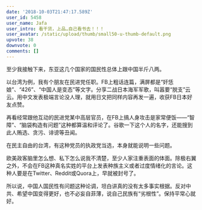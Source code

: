 ```yaml
---
date: '2018-10-03T21:47:17.589Z'
user_id: 5458
user_name: Jafa
user_intro: 看干货，上品…自己看书去！！！
user_avatar: /static/upload/thumb/small50-u-thumb-default.png
upvote: 38
downvote: 0
comments: []
---
```


至少我接触下来，东亚这几个国家的国民性总体上跟中国半斤八两。  

以台湾为例，我有个朋友在民进党任职。FB上粗话连篇，满屏都是“奸恁娘”、“426”、“中国人是变态”等文字。分享二战日本海军军歌，叫嚣要“脱支”云云。用中文发表极端言论没人理，就用日文把同样内容再发一遍，收获FB日本好友点赞。

再看经常跟他互动的民进党某中高层官员，在FB上搞人身攻击是家常便饭——“智障”、“脑袋构造有问题”这种都算温和评论了。谷歌一下这个人的名字，还能搜到此人贿选、贪污、诽谤等丑闻。

在民主自由的台湾，有这种党员的执政党当选，本身就能说明一些问题。

欧美政客脑里怎么想、私下怎么说我不清楚，至少人家注重表面的体面。除极右翼之外，不会在FB这种真名实姓的平台上发表种族主义或者过度情绪化的言论。这种人要是在Twitter、Reddit或Quora上，早就被封号了。

所以说，中国人国民性有问题这种论调，坦白讲真的没有太多事实根据。反对中共、希望中国变得更好，也不必妄自菲薄，说自己民族有“劣根性”。保持平常心就好。
